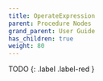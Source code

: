```yaml
---
title: OperateExpression
parent: Procedure Nodes
grand_parent: User Guide
has_children: true
weight: 80
---
```


TODO
{: .label .label-red }
